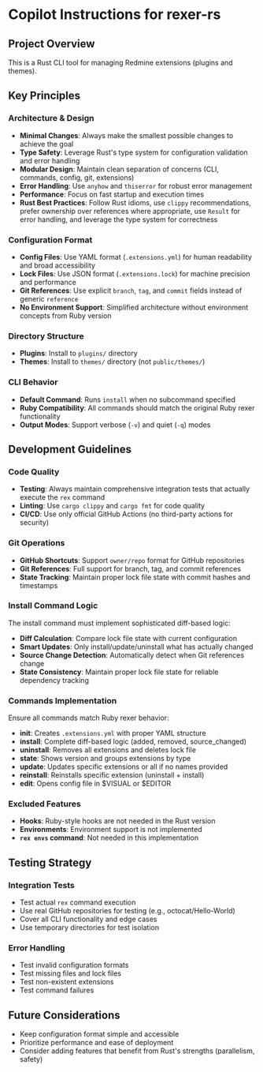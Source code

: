 # Copilot Instructions for rexer-rs

## Project Overview

This is a Rust CLI tool for managing Redmine extensions (plugins and themes).

## Key Principles

### Architecture & Design
- **Minimal Changes**: Always make the smallest possible changes to achieve the goal
- **Type Safety**: Leverage Rust's type system for configuration validation and error handling
- **Modular Design**: Maintain clean separation of concerns (CLI, commands, config, git, extensions)
- **Error Handling**: Use `anyhow` and `thiserror` for robust error management
- **Performance**: Focus on fast startup and execution times
- **Rust Best Practices**: Follow Rust idioms, use `clippy` recommendations, prefer ownership over references where appropriate, use `Result` for error handling, and leverage the type system for correctness

### Configuration Format
- **Config Files**: Use YAML format (`.extensions.yml`) for human readability and broad accessibility
- **Lock Files**: Use JSON format (`.extensions.lock`) for machine precision and performance
- **Git References**: Use explicit `branch`, `tag`, and `commit` fields instead of generic `reference`
- **No Environment Support**: Simplified architecture without environment concepts from Ruby version

### Directory Structure
- **Plugins**: Install to `plugins/` directory
- **Themes**: Install to `themes/` directory (not `public/themes/`)

### CLI Behavior
- **Default Command**: Runs `install` when no subcommand specified
- **Ruby Compatibility**: All commands should match the original Ruby rexer functionality
- **Output Modes**: Support verbose (`-v`) and quiet (`-q`) modes

## Development Guidelines

### Code Quality
- **Testing**: Always maintain comprehensive integration tests that actually execute the `rex` command
- **Linting**: Use `cargo clippy` and `cargo fmt` for code quality
- **CI/CD**: Use only official GitHub Actions (no third-party actions for security)

### Git Operations
- **GitHub Shortcuts**: Support `owner/repo` format for GitHub repositories
- **Git References**: Full support for branch, tag, and commit references
- **State Tracking**: Maintain proper lock file state with commit hashes and timestamps

### Install Command Logic
The install command must implement sophisticated diff-based logic:
- **Diff Calculation**: Compare lock file state with current configuration
- **Smart Updates**: Only install/update/uninstall what has actually changed
- **Source Change Detection**: Automatically detect when Git references change
- **State Consistency**: Maintain proper lock file state for reliable dependency tracking

### Commands Implementation
Ensure all commands match Ruby rexer behavior:
- **init**: Creates `.extensions.yml` with proper YAML structure
- **install**: Complete diff-based logic (added, removed, source_changed)
- **uninstall**: Removes all extensions and deletes lock file
- **state**: Shows version and groups extensions by type
- **update**: Updates specific extensions or all if no names provided
- **reinstall**: Reinstalls specific extension (uninstall + install)
- **edit**: Opens config file in $VISUAL or $EDITOR

### Excluded Features
- **Hooks**: Ruby-style hooks are not needed in the Rust version
- **Environments**: Environment support is not implemented
- **`rex envs` command**: Not needed in this implementation

## Testing Strategy

### Integration Tests
- Test actual `rex` command execution
- Use real GitHub repositories for testing (e.g., octocat/Hello-World)
- Cover all CLI functionality and edge cases
- Use temporary directories for test isolation

### Error Handling
- Test invalid configuration formats
- Test missing files and lock files
- Test non-existent extensions
- Test command failures

## Future Considerations

- Keep configuration format simple and accessible
- Prioritize performance and ease of deployment
- Consider adding features that benefit from Rust's strengths (parallelism, safety)